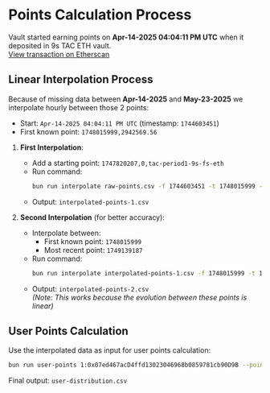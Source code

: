 # Points Calculation Process

Vault started earning points on **Apr-14-2025 04:04:11 PM UTC** when it deposited in 9s TAC ETH vault.  
[View transaction on Etherscan](https://etherscan.io/tx/0x4e87b7d8b11960d07f46df471b1a1cb3e3b8e5119dcc3f3aeec1cb09839c7696)

## Linear Interpolation Process

Because of missing data between **Apr-14-2025** and **May-23-2025** we interpolate hourly between those 2 points:

- Start: `Apr-14-2025 04:04:11 PM UTC` (timestamp: `1744603451`)
- First known point: `1748015999,2942569.56`

1. **First Interpolation**:

   - Add a starting point: `1747820207,0,tac-period1-9s-fs-eth`
   - Run command:
     ```bash
     bun run interpolate raw-points.csv -f 1744603451 -t 1748015999 -o --frequency 3600
     ```
   - Output: `interpolated-points-1.csv`

2. **Second Interpolation** (for better accuracy):
   - Interpolate between:
     - First known point: `1748015999`
     - Most recent point: `1749139187`
   - Run command:
     ```bash
     bun run interpolate interpolated-points-1.csv -f 1748015999 -t 1749139187 -o --frequency 3600
     ```
   - Output: `interpolated-points-2.csv`  
     _(Note: This works because the evolution between these points is linear)_

## User Points Calculation

Use the interpolated data as input for user points calculation:

```bash
bun run user-points 1:0x07ed467acD4ffd13023046968b0859781cb90D9B --points interpolated-points-2.csv
```

Final output: `user-distribution.csv`
